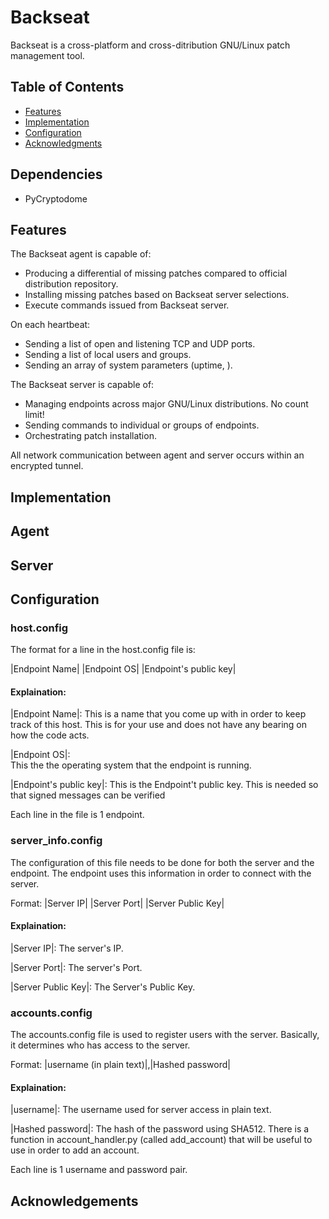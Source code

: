 # Backseat
Backseat is a cross-platform and cross-ditribution GNU/Linux patch management tool.

## Table of Contents
- [Features](#features)
- [Implementation](#implementation)
- [Configuration](#confiuration)
- [Acknowledgments](#acknowledgments)

## Dependencies
- PyCryptodome

## Features

The Backseat agent is capable of:
- Producing a differential of missing patches compared to official distribution repository.
- Installing missing patches based on Backseat server selections.  
- Execute commands issued from Backseat server.  

On each heartbeat:  
- Sending a list of open and listening TCP and UDP ports.  
- Sending a list of local users and groups.  
- Sending an array of system parameters (uptime, ).  

The Backseat server is capable of:  
-  Managing endpoints across major GNU/Linux distributions. No count limit!  
-  Sending commands to individual or groups of endpoints.  
-  Orchestrating patch installation.  

All network communication between agent and server occurs within an encrypted tunnel.

## Implementation

## Agent

## Server

## Configuration
### host.config
The format for a line in the host.config file is:

|Endpoint Name| |Endpoint OS| |Endpoint's public key|

#### Explaination:
|Endpoint Name|:
This is a name that you come up with in order to keep track of this
host. This is for your use and does not have any bearing on how the
code acts.

|Endpoint OS|:	 
This the the operating system that the endpoint is running.

|Endpoint's public key|:
This is the Endpoint't public key. This is needed so that signed
messages can be verified

Each line in the file is 1 endpoint.

### server_info.config
The configuration of this file needs to be done for both the server and the
endpoint. The endpoint uses this information in order to connect with the
server.

Format:
|Server IP| |Server Port| |Server Public Key|

#### Explaination:
|Server IP|: The server's IP.

|Server Port|: The server's Port.

|Server Public Key|: The Server's Public Key.

### accounts.config
The accounts.config file is used to register users with the server. Basically,
it determines who has access to the server.

Format:
|username (in plain text)|,|Hashed password|

#### Explaination:
|username|:
The username used for server access in plain text.

|Hashed password|:
The hash of the password using SHA512. There is a function in account_handler.py
(called add_account) that will be useful to use in order to add an account.

Each line is 1 username and password pair.


## Acknowledgements
